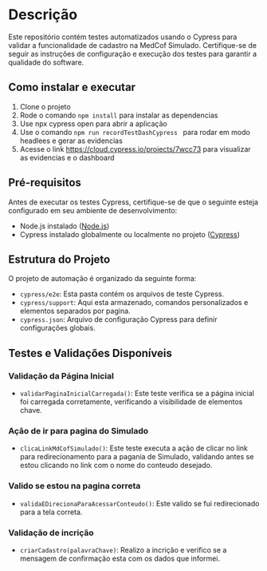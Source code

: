 # Descrição
Este repositório contém testes automatizados usando o Cypress para validar a funcionalidade de cadastro na MedCof Simulado. Certifique-se de seguir as instruções de configuração e execução dos testes para garantir a qualidade do software.

## Como instalar e executar
1. Clone o projeto
2. Rode o comando `npm install` para instalar as dependencias
3. Use npx cypress open para abrir a aplicação 
4. Use o comando `npm run recordTestDashCypress ` para rodar em modo headlees e gerar as evidencias 
4. Acesse o link https://cloud.cypress.io/projects/7wcc73 para visualizar as evidencias e o dashboard



## Pré-requisitos
Antes de executar os testes Cypress, certifique-se de que o seguinte esteja configurado em seu ambiente de desenvolvimento:

- Node.js instalado ([Node.js](https://nodejs.org/))
- Cypress instalado globalmente ou localmente no projeto ([Cypress](https://www.cypress.io/))

## Estrutura do Projeto
O projeto de automação é organizado da seguinte forma:

- `cypress/e2e`: Esta pasta contém os arquivos de teste Cypress.
- `cypress/support`: Aqui esta armazenado, comandos personalizados e elementos separados por pagina.
- `cypress.json`: Arquivo de configuração Cypress para definir configurações globais.

## Testes e Validações Disponíveis

### Validação da Página Inicial
- `validarPaginaInicialCarregada()`: Este teste verifica se a página inicial foi carregada corretamente, verificando a visibilidade de elementos chave.

### Ação de ir para pagina do Simulado
- `clicaLinkMdCofSimulado()`: Este teste executa a ação de clicar no link para redirecionamento para a pagania de Simulado, validando antes se estou clicando no link com o nome do conteudo desejado.

### Valido se estou na pagina correta
- `validaEDirecionaParaAcessarConteudo()`: Este valido se fui redirecionado para a tela correta.

### Validação de incrição
- `criarCadastro(palavraChave)`: Realizo a incrição e verifico se a mensagem de confirmação esta com os dados que informei.
